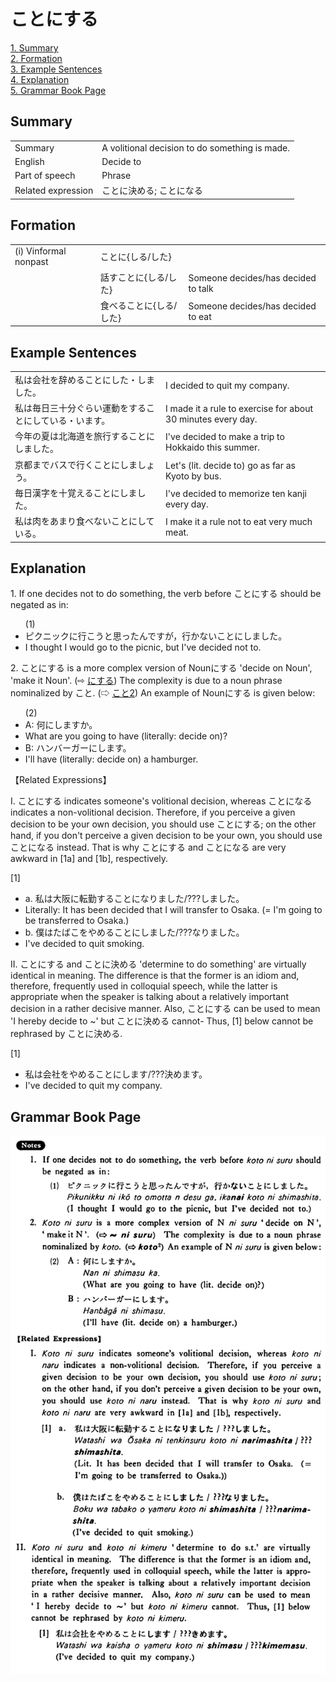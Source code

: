 # ことにする

[1. Summary](#summary)<br>
[2. Formation](#formation)<br>
[3. Example Sentences](#example-sentences)<br>
[4. Explanation](#explanation)<br>
[5. Grammar Book Page](#grammar-book-page)<br>


## Summary

<table><tr>   <td>Summary</td>   <td>A volitional decision to do something is made.</td></tr><tr>   <td>English</td>   <td>Decide to</td></tr><tr>   <td>Part of speech</td>   <td>Phrase</td></tr><tr>   <td>Related expression</td>   <td>ことに決める; ことになる</td></tr></table>

## Formation

<table class="table"> <tbody><tr class="tr head"> <td class="td"><span class="numbers">(i)</span> <span> <span class="bold">Vinformal nonpast</span></span></td> <td class="td"><span class="concept">ことに</span><span class="concept">{しる/した}</span> </td> <td class="td"><span>&nbsp;</span></td> </tr> <tr class="tr"> <td class="td"><span>&nbsp;</span></td> <td class="td"><span>話す<span class="concept">ことに</span></span><span class="concept">{しる/した}</span> </td> <td class="td"><span>Someone    decides/has decided to talk</span></td> </tr> <tr class="tr"> <td class="td"><span>&nbsp;</span></td> <td class="td"><span>食べる<span class="concept">ことに</span></span><span class="concept">{しる/した}</span> </td> <td class="td"><span>Someone    decides/has decided to eat</span></td> </tr></tbody></table>

## Example Sentences

<table><tr>   <td>私は会社を辞めることにした・しました。</td>   <td>I decided to quit my company.</td></tr><tr>   <td>私は毎日三十分ぐらい運動をすることにしている・います。</td>   <td>I made it a rule to exercise for about 30 minutes every day.</td></tr><tr>   <td>今年の夏は北海道を旅行することにしました。</td>   <td>I've decided to make a trip to Hokkaido this summer.</td></tr><tr>   <td>京都までバスで行くことにしましょう。</td>   <td>Let's (lit. decide to) go as far as Kyoto by bus.</td></tr><tr>   <td>毎日漢字を十覚えることにしました。</td>   <td>I've decided to memorize ten kanji every day.</td></tr><tr>   <td>私は肉をあまり食べないことにしている。</td>   <td>I make it a rule not to eat very much meat.</td></tr></table>

## Explanation

<p>1. If one decides not to do something, the verb before <span class="cloze">ことにする</span> should be negated as in:</p>  <ul>(1) <li>ピクニックに行こうと思ったんですが，行かない<span class="cloze">ことにしました</span>。</li> <li>I thought I would go to the picnic, but I've decided not to.</li> </ul>  <p>2. <span class="cloze">ことにする</span> is a more complex version of Nounにする</span> 'decide on Noun', 'make it Noun'. (⇨ <a href="#㊦ にする">にする</a>) The complexity is due to a noun phrase nominalized by <span class="cloze">こと</span>. (⇨ <a href="#㊦ こと (2)">こと2</a>) An example of Nounにする is given below:</p>  <ul>(2) <li>A: 何にしますか。</li> <li>What are you going to have (literally: decide on)?</li> <div class="divide"></div> <li>B: ハンバーガーにします。</li> <li>I'll have (literally: decide on) a hamburger.</li> </ul>  <p>【Related Expressions】</p>  I. <span class="cloze">ことにする</span> indicates someone's volitional decision, whereas ことになる indicates a non-volitional decision. Therefore, if you perceive a given decision to be your own decision, you should use <span class="cloze">ことにする</span>; on the other hand, if you don't perceive a given decision to be your own, you should use ことになる instead. That is why <span class="cloze">ことにする</span> and ことになる are very awkward in [1a] and [1b], respectively.</p>  <p>[1]</p>  <ul> <li>a. 私は大阪に転勤する<span class="cloze">ことに</span>なりました/???<span class="cloze">しました</span>。</li> <li>Literally: It has been decided that I will transfer to Osaka. (= I'm going to be transferred to Osaka.)</li> <div class="divide"></div> <li>b. 僕はたばこをやめる<span class="cloze">ことにしました</span>/???なりました。</li> <li>I've decided to quit smoking.</li> </ul>  <p>II. <span class="cloze">ことにする</span> and ことに決める 'determine to do something' are virtually identical in meaning. The difference is that the former is an idiom and, therefore, frequently used in colloquial speech, while the latter is appropriate when the speaker is talking about a relatively important decision in a rather decisive manner. Also, <span class="cloze">ことにする</span> can be used to mean 'I hereby decide to ~' but ことに決める cannot- Thus, [1] below cannot be rephrased by ことに決める.</p>  <p>[1]</p>  <ul> <li>私は会社をやめる<span class="cloze">ことにします</span>/???決めます。</li> <li>I've decided to quit my company.</li> </ul>

## Grammar Book Page

![](../img/Basicことにする.png)


